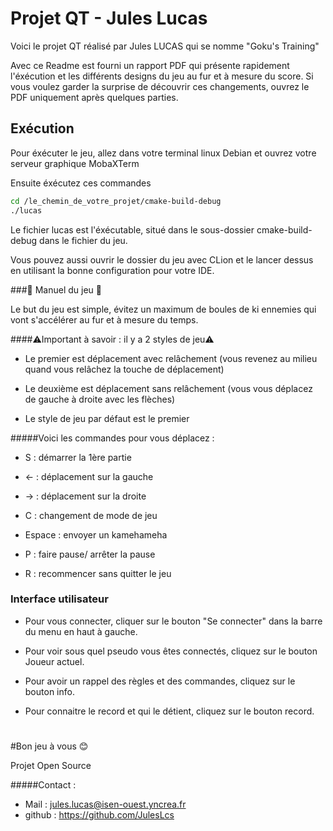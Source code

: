 # Projet QT - Jules Lucas 

Voici le projet QT réalisé par Jules LUCAS qui se nomme "Goku's Training"

Avec ce Readme est fourni un rapport PDF qui présente rapidement l'éxécution et les différents designs du jeu au fur et à mesure du score. Si vous voulez garder la surprise de découvrir ces changements, ouvrez le PDF uniquement après quelques parties.

## Exécution 

Pour éxécuter le jeu, allez dans votre terminal linux Debian et ouvrez votre serveur graphique MobaXTerm

Ensuite éxécutez ces commandes

```bash
cd /le_chemin_de_votre_projet/cmake-build-debug
./lucas
```
Le fichier lucas est l'éxécutable, situé dans le sous-dossier cmake-build-debug dans le fichier du jeu.

Vous pouvez aussi ouvrir le dossier du jeu avec CLion et le lancer dessus en utilisant la bonne configuration pour votre IDE.

###📝 Manuel du jeu 📝

Le but du jeu est simple, évitez un maximum de boules de ki ennemies  qui vont
s'accélérer au fur et à mesure du temps.

####⚠Important à savoir : il y a 2 styles de jeu⚠

- Le premier est déplacement avec relâchement (vous revenez au milieu quand vous relâchez la touche de déplacement)

- Le deuxième est déplacement sans relâchement (vous vous déplacez de gauche à droite avec les flèches)

- Le style de jeu par défaut est le premier

#####Voici les commandes pour vous déplacez : 

- S : démarrer la 1ère partie

- ← : déplacement sur la gauche

- → : déplacement sur la droite

- C : changement de mode de jeu

- Espace : envoyer un kamehameha

- P : faire pause/  arrêter la pause

- R : recommencer sans quitter le jeu

### Interface utilisateur 

- Pour vous connecter, cliquer sur le bouton "Se connecter" dans la barre du menu en haut à gauche.

- Pour voir sous quel pseudo vous êtes connectés, cliquez sur le bouton Joueur actuel.

- Pour avoir un rappel des règles et des commandes, cliquez sur le bouton info.

- Pour connaitre le record et qui le détient, cliquez sur le bouton record.

#
#Bon jeu à vous 😊

Projet Open Source

#####Contact :
 - Mail : jules.lucas@isen-ouest.yncrea.fr
 - github : https://github.com/JulesLcs
 
